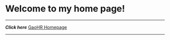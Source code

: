 # Welcome to my home page! #

----------

***Click here*** [GaoHR Homepage](http://gaohr.win "GaoHR Homepage")

----------
